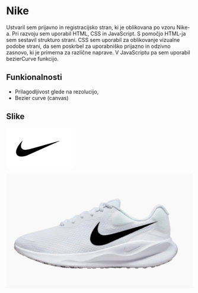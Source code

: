 
# Nike

Ustvaril sem prijavno in registracijsko stran, ki je oblikovana po vzoru Nike-a. Pri razvoju sem uporabil HTML, CSS in JavaScript. S pomočjo HTML-ja sem sestavil strukturo strani. CSS sem uporabil za oblikovanje vizualne podobe strani, da sem poskrbel za uporabniško prijazno in odzivno zasnovo, ki je primerna za različne naprave. V JavaScriptu pa sem uporabil bezierCurve funkcijo.

## Funkionalnosti
- Prilagodljivost glede na rezolucijo,
- Bezier curve (canvas)


## Slike

![App Screenshot](img/ss1.png)

![App Screenshot](img/ss2.png)

